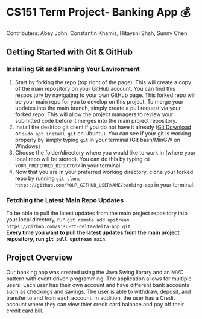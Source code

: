 # CS151 Term Project- Banking App :moneybag:
Contributers: Abey John, Constantin Khamis, Hitayshi Shah, Sunny Chen

## Getting Started with Git & GitHub
### Installing Git and Planning Your Environment
1. Start by forking the repo (top right of the page). This will create a copy of the main repository on your GitHub account. 
You can find this respository by navigating to your own GitHub page. This forked repo will be your main repo for you to develop on this project. 
To merge your updates into the main branch, simply create a pull request via your forked repo. This will allow the project managers to review your submitted code before it merges into the main project repository.
2. Install the desktop git client if you do not have it already ([Git Download](https://git-scm.com/downloads) or `sudo apt install git` on Ubuntu). You can see if your git is working properly by simply typing `git` in your terminal (Git bash/MinGW on Windows)
3. Choose the folder/directory where you would like to work in (where your local repo will be stored). You can do this by typing `cd YOUR_PREFERRED_DIRECTORY` in your terminal
4. Now that you are in your preferred working directory, clone your forked repo by running `git clone https://github.com/YOUR_GITHUB_USERNAME/banking-app` in your terminal.

### Fetching the Latest Main Repo Updates
To be able to pull the latest updates from the main project repository into your local directory, run `git remote add upstream https://github.com/sjsu-tt-delta/delta-app.git`. <br/>
**Every time you want to pull the latest updates from the main project repository, run `git pull upstream main`.**

## Project Overview
Our banking app was created using the Java Swing library and an MVC pattern with event driven programming. The application allows for multiple users. Each user has their own account and have different bank accounts such as checkings and savings. The user is able to withdraw, deposit, and transfer to and from each account. In addition, the user has a Credit account where they can view thier credit card balance and pay off their credit card bill.
